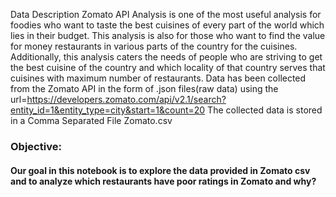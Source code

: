 Data Description 
Zomato API Analysis is one of the most useful analysis for foodies who want to taste the best cuisines of every part of the world which lies in their budget. 
This analysis is also for those who want to find the value for money restaurants in various parts of the country for the cuisines. Additionally, this analysis caters the needs of people who are striving to get the best cuisine of the country and which locality of that country serves that cuisines with maximum number of restaurants.
Data has been collected from the Zomato API in the form of .json files(raw data) using the url=https://developers.zomato.com/api/v2.1/search?entity_id=1&entity_type=city&start=1&count=20
The collected data is stored in a Comma Separated File Zomato.csv


### Objective: 
#### Our goal in this notebook is to explore the data provided in Zomato csv and to analyze which restaurants have poor ratings in Zomato and why?
